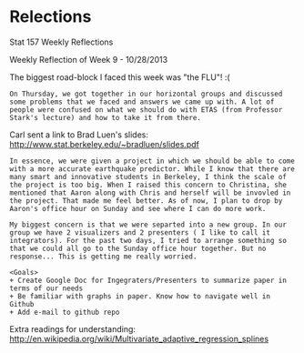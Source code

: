 Relections
==========

Stat 157 Weekly Reflections

Weekly Reflection of Week 9 - 10/28/2013

The biggest road-block I faced this week was "the FLU"! :(

    On Thursday, we got together in our horizontal groups and discussed some problems that we faced and answers we came up with. A lot of people were confused on what we should do with ETAS (from Professor Stark's lecture) and how to take it from there.
Carl sent a link to Brad Luen's slides: http://www.stat.berkeley.edu/~bradluen/slides.pdf

    In essence, we were given a project in which we should be able to come with a more accurate earthquake predictor. While I know that there are many smart and innovative students in Berkeley, I think the scale of the project is too big. When I raised this concern to Christina, she mentioned that Aaron along with Chris and herself will be invovled in the project. That made me feel better. As of now, I plan to drop by Aaron's office hour on Sunday and see where I can do more work.
    
    My biggest concern is that we were separted into a new group. In our group we have 2 visualizers and 2 presenters ( I like to call it integrators). For the past two days, I tried to arrange something so that we could all go to the Sunday office hour together. But no response... This is getting me really worried.
    
    <Goals>
    + Create Google Doc for Ingegraters/Presenters to summarize paper in terms of our needs
    + Be familiar with graphs in paper. Know how to navigate well in Github
    + Add e-mail to github repo

    

Extra readings for understanding: 
http://en.wikipedia.org/wiki/Multivariate_adaptive_regression_splines
